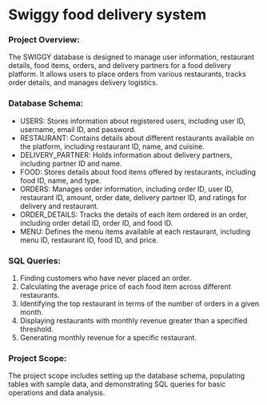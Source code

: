 # Swiggy food delivery system

<h3>Project Overview: </h3>
The SWIGGY database is designed to manage user information, restaurant details, food items, orders, and delivery partners for a food delivery platform. It allows users to place orders from various restaurants, tracks order details, and manages delivery logistics.

<h3>Database Schema: </h3>

<ul>
  <li>USERS: Stores information about registered users, including user ID, username, email ID, and password.</li>
  <li>RESTAURANT: Contains details about different restaurants available on the platform, including restaurant ID, name, and cuisine.</li>
  <li>DELIVERY_PARTNER: Holds information about delivery partners, including partner ID and name.</li>
  <li>FOOD: Stores details about food items offered by restaurants, including food ID, name, and type.</li>
  <li>ORDERS: Manages order information, including order ID, user ID, restaurant ID, amount, order date, delivery partner ID, and ratings for delivery and restaurant.</li>
  <li>ORDER_DETAILS: Tracks the details of each item ordered in an order, including order detail ID, order ID, and food ID.</li>
  <li>MENU: Defines the menu items available at each restaurant, including menu ID, restaurant ID, food ID, and price.</li>
</ul>


<h3>SQL Queries: </h3>

<ol>
  <li>Finding customers who have never placed an order.</li>
  <li>Calculating the average price of each food item across different restaurants.</li>
  <li>Identifying the top restaurant in terms of the number of orders in a given month.</li>
  <li>Displaying restaurants with monthly revenue greater than a specified threshold.</li>
  <li>Generating monthly revenue for a specific restaurant.</li>
</ol>



<h3>Project Scope: </h3>
The project scope includes setting up the database schema, populating tables with sample data, and demonstrating SQL queries for basic operations and data analysis.
